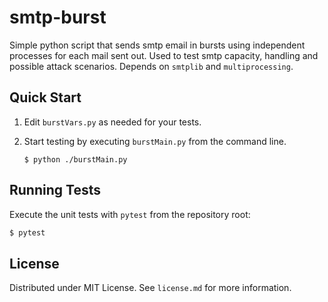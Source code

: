 # smtp-burst
Simple python script that sends smtp email in bursts using independent processes for each mail sent out. Used to test smtp capacity, handling and possible attack scenarios. Depends on `smtplib` and `multiprocessing`.

## Quick Start

1. Edit `burstVars.py` as needed for your tests.
  2. Start testing by executing `burstMain.py` from the command line.

     ```
     $ python ./burstMain.py
     ```

## Running Tests

Execute the unit tests with `pytest` from the repository root:

```bash
$ pytest
```

## License

Distributed under MIT License. See `license.md` for more information.

